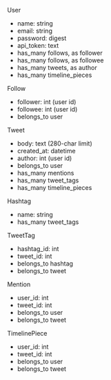 User

- name: string
- email: string
- password: digest
- api_token: text
- has_many follows, as follower
- has_many follows, as followee
- has_many tweets, as author
- has_many timeline\_pieces

Follow

- follower: int (user id)
- followee: int (user id)
- belongs_to user

Tweet

- body: text (280-char limit)
- created_at: datetime
- author: int (user id)
- belongs_to user
- has_many mentions
- has_many tweet\_tags
- has_many timeline\_pieces

Hashtag

- name: string
- has_many tweet\_tags

TweetTag

- hashtag_id: int
- tweet_id: int
- belongs_to hashtag
- belongs_to tweet

Mention

- user_id: int
- tweet_id: int
- belongs_to user
- belongs_to tweet

TimelinePiece

- user_id: int
- tweet_id: int
- belongs_to user
- belongs_to tweet